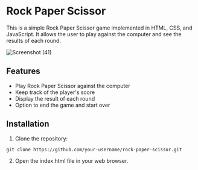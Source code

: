# Rock Paper Scissor

This is a simple Rock Paper Scissor game implemented in HTML, CSS, and JavaScript. It allows the user to play against the computer and see the results of each round.

![Screenshot (41)](https://github.com/RafayKhattak/web-dev-practice/assets/90026724/3ce79297-ba13-4caa-ba8a-26d462650918)

## Features

- Play Rock Paper Scissor against the computer
- Keep track of the player's score
- Display the result of each round
- Option to end the game and start over
 
## Installation

1. Clone the repository:
```
git clone https://github.com/your-username/rock-paper-scissor.git
```
2. Open the index.html file in your web browser.
